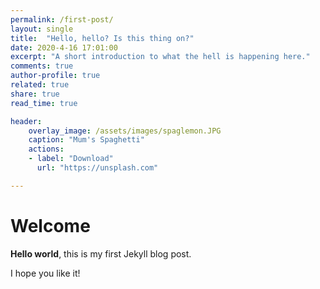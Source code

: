```yaml
---
permalink: /first-post/
layout: single
title:  "Hello, hello? Is this thing on?"
date: 2020-4-16 17:01:00
excerpt: "A short introduction to what the hell is happening here."
comments: true 
author-profile: true
related: true
share: true
read_time: true

header:
    overlay_image: /assets/images/spaglemon.JPG
    caption: "Mum's Spaghetti"
    actions: 
    - label: "Download"
      url: "https://unsplash.com"

---
```


# Welcome

**Hello world**, this is my first Jekyll blog post.

I hope you like it!